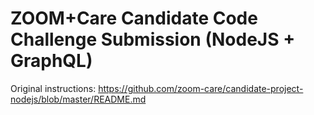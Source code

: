 # ZOOM+Care Candidate Code Challenge Submission (NodeJS + GraphQL)

Original instructions: https://github.com/zoom-care/candidate-project-nodejs/blob/master/README.md

